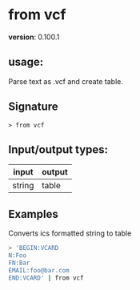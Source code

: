 # from vcf

**version**: 0.100.1

## **usage**:

Parse text as .vcf and create table.

## Signature

`> from vcf `

## Input/output types:

| input  | output |
| ------ | ------ |
| string | table  |

## Examples

Converts ics formatted string to table

```bash
> 'BEGIN:VCARD
N:Foo
FN:Bar
EMAIL:foo@bar.com
END:VCARD' | from vcf
```
